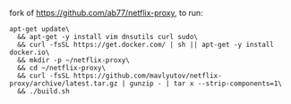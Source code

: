 
fork of https://github.com/ab77/netflix-proxy, to run:

    apt-get update\
	  && apt-get -y install vim dnsutils curl sudo\
	  && curl -fsSL https://get.docker.com/ | sh || apt-get -y install docker.io\
	  && mkdir -p ~/netflix-proxy\
	  && cd ~/netflix-proxy\
	  && curl -fsSL https://github.com/mavlyutov/netflix-proxy/archive/latest.tar.gz | gunzip - | tar x --strip-components=1\
	  && ./build.sh
